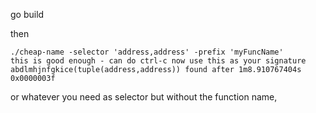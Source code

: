go build

then

```
./cheap-name -selector 'address,address' -prefix 'myFuncName'
this is good enough - can do ctrl-c now use this as your signature abdlmhjnfgkice(tuple(address,address)) found after 1m8.910767404s 0x0000003f
```

or whatever you need as selector but without the function name,
